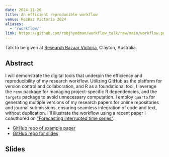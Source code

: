 ```yaml
---
date: 2024-11-26
title: An efficient reproducible workflow
venue: RezBaz Victoria 2024
aliases:
  - '/workflow/'
link: https://github.com/robjhyndman/workflow_talk/raw/main/workflow.pdf
---
```


Talk to be given at [Research Bazaar Victoria](https://resbaz.github.io/resbazvic2024/), Clayton, Australia.


## Abstract

I will demonstrate the digital tools that underpin the efficiency and reproducibility of my research workflow. Utilizing GitHub as the platform for version control and collaboration, and R as a foundational tool, I leverage the `renv` package for managing project-specific R dependencies, and the `targets` package to avoid unnecessary computation. I employ `quarto` for generating multiple versions of my research papers for online repositories and journal submissions, ensuring seamless integration of code and text, without duplication. I'll illustrate the workflow using a recent paper I coauthored on ["Forecasting interrupted time series"](https://robjhyndman.com/publications/fits.html).

* [GitHub repo of example paper](https://github.com/bahmanrostamitabar/forecasting_interrupted_time_series)
* [GitHub repo for slides](https://github.com/robjhyndman/workflow_talk)

## Slides
